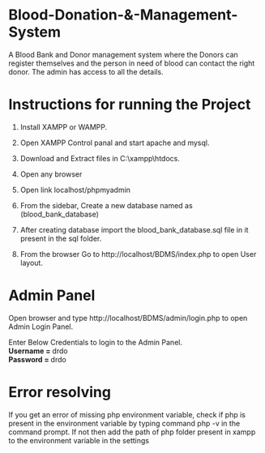 # Blood-Donation-&-Management-System

A Blood Bank and Donor management system where the Donors can register themselves and the person in need of blood can contact the right donor. The admin has access to all the details.

# Instructions for running the Project

1. Install XAMPP or WAMPP.

2. Open XAMPP Control panal and start apache and mysql.
     
3. Download and Extract files in C:\xampp\htdocs.

4. Open any browser

5. Open link localhost/phpmyadmin

6. From the sidebar, Create a new database named as (blood_bank_database)

7. After creating database import the blood_bank_database.sql file in it present in the sql folder.

8. From the browser Go to http://localhost/BDMS/index.php to open User layout.
     
# Admin Panel
   Open browser and type http://localhost/BDMS/admin/login.php to open Admin Login Panel.
   
   Enter Below Credentials to login to the Admin Panel.<br>
   <b> Username = </b> drdo<br>
   <b>Password = </b> drdo
   
# Error resolving

If you get an error of missing php environment variable, check if php is present in the environment variable by typing command php -v in the command prompt. If not then add the path of php folder present in xampp to the environment variable in the settings
